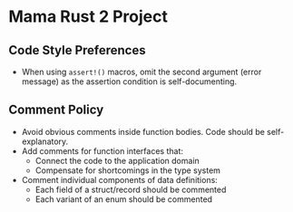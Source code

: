 # Mama Rust 2 Project

## Code Style Preferences

- When using `assert!()` macros, omit the second argument (error message) as the assertion condition is self-documenting.

## Comment Policy

- Avoid obvious comments inside function bodies. Code should be self-explanatory.
- Add comments for function interfaces that:
  - Connect the code to the application domain
  - Compensate for shortcomings in the type system
- Comment individual components of data definitions:
  - Each field of a struct/record should be commented
  - Each variant of an enum should be commented